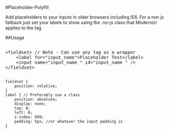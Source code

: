 #Placeholder-Polyfill

<p>Add placeholders to your inputs in older browsers including IE6. For a non js fallback just set your labels to show using the .no-js class that Modernizr applies to the <html> tag</p>


##Usage
<pre>

&lt;fieldset&gt; // Note - Can use any tag as a wrapper
	&lt;label for=&quot;input_name&quot;&gt;Placeholder Text&lt;/label&gt;
    &lt;input name=&quot;input_name &quot; id=&quot;input_name &quot; /&gt;
&lt;/fieldset&gt;

<code>
fieldset {
	position: relative;
}
label { // Preferably use a class
    position: absolute;
    display: none;
    top: 0;
    left: 0;
    z-index: 999;
    padding: 5px; //or whatever the input padding is
}
</code>

</pre>

